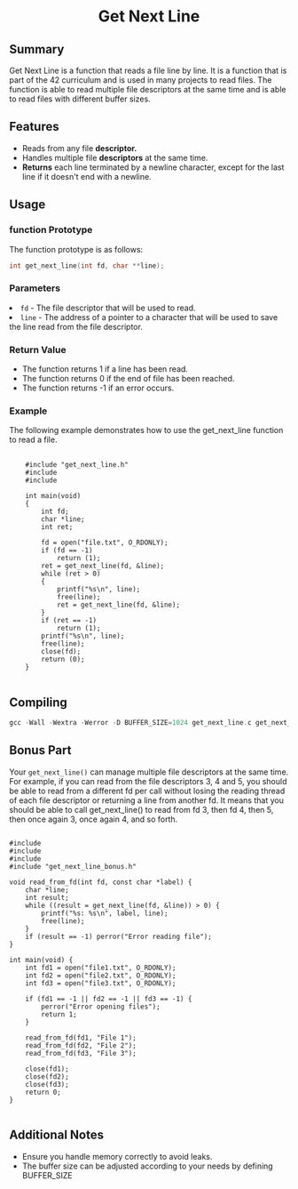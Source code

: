 <h1 align="center">Get Next Line</h1>
<h2>Summary</h2>
<p>
  Get Next Line is a function that reads a file line by line. It is a function
  that is part of the 42 curriculum and is used in many projects to read files.
  The function is able to read multiple file descriptors at the same time and is
  able to read files with different buffer sizes.
</p>

<h2>Features</h2>
<ul>
  <li>
    Reads from any file <strong>descriptor.</strong>
  </li>
  <li>
    Handles multiple file <strong>descriptors</strong> at the same time.
  </li>
  <li>
    <strong>Returns</strong> each line terminated by a newline character, except for the last line if it doesn't end with a newline.
  </li>
</ul>
<h2>Usage</h2>
<h3>function Prototype</h3>
<p>
	The function prototype is as follows:
</p>

```C
int get_next_line(int fd, char **line);
```

<h3>Parameters</h3>	
	<lu>
		<li>
			<code>fd</code> - The file descriptor that will be used to read.
		</li>
		<li>
			<code>line</code> - The address of a pointer to a character that will be used to save the line read from the file descriptor.
		</li>
	</lu>
<h3>Return Value</h3>
<ul>
	<li>
		The function returns 1 if a line has been read.
	</li>
	<li>
		The function returns 0 if the end of file has been reached.
	</li>
	<li>
		The function returns -1 if an error occurs.
	</li>
</ul>
<h3>Example</h3>
<p>
	The following example demonstrates how to use the get_next_line function to read a file.
</p>

<pre>
	<code>
	#include "get_next_line.h"
	#include <fcntl.h>
	#include <stdio.h>

	int main(void)
	{
		int fd;
		char *line;
		int ret;

		fd = open("file.txt", O_RDONLY);
		if (fd == -1)
			return (1);
		ret = get_next_line(fd, &line);
		while (ret > 0)
		{
			printf("%s\n", line);
			free(line);
			ret = get_next_line(fd, &line);
		}
		if (ret == -1)
			return (1);
		printf("%s\n", line);
		free(line);
		close(fd);
		return (0);
	}
	</code>
</pre>

<h2>Compiling</h2>

```C
gcc -Wall -Wextra -Werror -D BUFFER_SIZE=1024 get_next_line.c get_next_line_utils.c your_program.c -o your_program
```

<h2>Bonus Part</h2>

<p>Your <code>get_next_line()</code> can manage multiple file descriptors at the same time.
For example, if you can read from the file descriptors 3, 4 and 5, you should be
able to read from a different fd per call without losing the reading thread of each
file descriptor or returning a line from another fd.
It means that you should be able to call get_next_line() to read from fd 3, then
fd 4, then 5, then once again 3, once again 4, and so forth.</p>

<pre><code>
#include <fcntl.h>
#include <stdio.h>
#include <stdlib.h>
#include "get_next_line_bonus.h"

void read_from_fd(int fd, const char *label) {
    char *line;
    int result;
    while ((result = get_next_line(fd, &line)) > 0) {
        printf("%s: %s\n", label, line);
        free(line);
    }
    if (result == -1) perror("Error reading file");
}

int main(void) {
    int fd1 = open("file1.txt", O_RDONLY);
    int fd2 = open("file2.txt", O_RDONLY);
    int fd3 = open("file3.txt", O_RDONLY);
    
    if (fd1 == -1 || fd2 == -1 || fd3 == -1) {
        perror("Error opening files");
        return 1;
    }

    read_from_fd(fd1, "File 1");
    read_from_fd(fd2, "File 2");
    read_from_fd(fd3, "File 3");

    close(fd1);
    close(fd2);
    close(fd3);
    return 0;
}

</code></pre>

<h2>Additional Notes</h2>
<ul>
	<li>
		Ensure you handle memory correctly to avoid leaks.
	</li>
	<li>
		The buffer size can be adjusted according to your needs by defining BUFFER_SIZE
	</li>
</ul>
